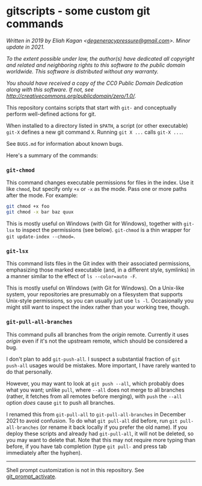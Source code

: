 # gitscripts - some custom git commands

*Written in 2019 by Eliah Kagan \<degeneracypressure@gmail.com\>. Minor update
in 2021.*

*To the extent possible under law, the author(s) have dedicated all copyright
and related and neighboring rights to this software to the public domain
worldwide. This software is distributed without any warranty.*

*You should have received a copy of the CC0 Public Domain Dedication along with
this software. If not, see
<http://creativecommons.org/publicdomain/zero/1.0/>.*

This repository contains scripts that start with `git-` and conceptually
perform well-defined actions for git.

When installed to a directory listed in `$PATH`, a script (or other executable)
`git-X` defines a new git command `X`. Running `git X ...` calls `git-X ...`.

See `BUGS.md` for information about known bugs.

Here's a summary of the commands:

### `git-chmod`

This command changes executable permissions for files in the index. Use it like
`chmod`, but specify only `+x` or `-x` as the mode. Pass one or more paths
after the mode. For example:

```sh
git chmod +x foo
git chmod -x bar baz quux
```

This is mostly useful on Windows (with Git for Windows), together with
`git-lsx` to inspect the permissions (see below). `git-chmod` is a thin wrapper
for `git update-index --chmod=`.

### `git-lsx`

This command lists files in the Git index with their associated permissions,
emphasizing those marked executable (and, in a different style, symlinks) in a
manner similar to the effect of `ls --color=auto -F`.

This is mostly useful on Windows (with Git for Windows). On a Unix-like system,
your repositories are presumably on a filesystem that supports Unix-style
permissions, so you can usually just use `ls -l`. Occasionally you might still
want to inspect the index rather than your working tree, though.

### `git-pull-all-branches`

This command pulls all branches from the *origin* remote. Currently it uses
*origin* even if it's not the upstream remote, which should be considered a
bug.

I don't plan to add `git-push-all`. I suspect a substantial fraction of
`git push-all` usages would be mistakes. More important, I have rarely wanted
to do that personally.

However, you may want to look at `git push --all`, which probably does what you
want; unlike `pull`, where `--all` does not merge to all branches (rather, it
fetches from all remotes before merging), with `push` the `--all` option *does*
cause `git` to push all branches.

I renamed this from `git-pull-all` to `git-pull-all-branches` in December 2021
to avoid confusion. To do what `git pull-all` did before, run
`git pull-all-branches` (or rename it back locally if you prefer the old name).
If you deploy these scripts and already had `git-pull-all`, it will not be
deleted, so you may want to delete that. Note that this may not require more
typing than before, if you have tab completion (type `git pull-` and press tab
immediately after the hyphen).

---

Shell prompt customization is not in this repository. See
[git_prompt_activate](https://github.com/EliahKagan/git_prompt_activate).
